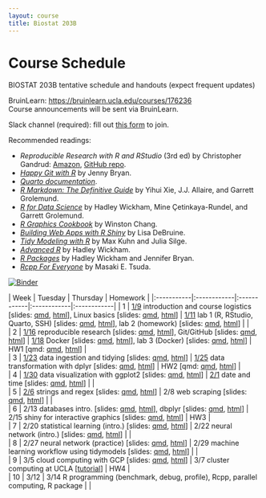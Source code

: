 ```yaml
---
layout: course
title: Biostat 203B
---
```


# Course Schedule

BIOSTAT 203B tentative schedule and handouts (expect frequent updates)

BruinLearn: <https://bruinlearn.ucla.edu/courses/176236>   
Course announcements will be sent via BruinLearn. 

Slack channel (required): fill out [this form](https://forms.gle/eC6RNTGoQTFNt1Jd8) to join.  

Recommended readings:  

* _Reproducible Research with R and RStudio_ (3rd ed) by Christopher Gandrud: [Amazon](https://www.amazon.com/Reproducible-Research-RStudio-Chapman-Hall-dp-0367144026/dp/0367144026/ref=dp_ob_title_bk), [GitHub repo](https://github.com/christophergandrud/Rep-Res-Book).  
* [_Happy Git with R_](http://happygitwithr.com) by Jenny Bryan.  
* [_Quarto documentation_](https://quarto.org/docs/guide/).  
* [_R Markdown: The Definitive Guide_](https://bookdown.org/yihui/rmarkdown/) by Yihui Xie, J.J. Allaire, and Garrett Grolemund.  
* [_R for Data Science_](https://r4ds.hadley.nz/) by Hadley Wickham, Mine Çetinkaya-Rundel, and Garrett Grolemund.  
* [_R Graphics Cookbook_](https://r-graphics.org) by Winston Chang.   
* [_Building Web Apps with R Shiny_](https://debruine.github.io/shinyintro) by Lisa DeBruine.  
* [_Tidy Modeling with R_](https://www.tmwr.org/) by Max Kuhn and Julia Silge.  
* [_Advanced R_](https://adv-r.hadley.nz/) by Hadley Wickham.  
* [_R Packages_](https://r-pkgs.org/) by Hadley Wickham and Jennifer Bryan.  
* [_Rcpp For Everyone_](https://teuder.github.io/rcpp4everyone_en/) by Masaki E. Tsuda.  

[![Binder](https://mybinder.org/badge_logo.svg)](https://mybinder.org/v2/gh/ucla-biostat-203b/2024winter/main?urlpath=rstudio)

| Week | Tuesday | Thursday | Homework |
|:-----------|:------------|:------------|:------------|:------------|
| 1 | [1/9](https://ucla-biostat-203b.github.io/2024winter/biostat203bwinter2024lec1/2024/01/09/lec1.html) introduction and course logistics \[slides: [qmd](https://raw.githubusercontent.com/ucla-biostat-203b/2024winter/master/slides/01-intro/intro.qmd), [html](../slides/01-intro/intro.html)\], Linux basics \[slides: [qmd](https://raw.githubusercontent.com/ucla-biostat-203b/2024winter/master/slides/02-linux/linux.qmd), [html](../slides/02-linux/linux.html)\] | [1/11](https://ucla-biostat-203b.github.io/2024winter/biostat203bwinter2024lec1/2024/01/11/lec1.html) lab 1 (R, RStudio, Quarto, SSH) \[slides: [qmd](https://raw.githubusercontent.com/ucla-biostat-203b/2024winter/master/labs/lab01/lab01.qmd), [html](../labs/lab01/lab01.html)\], lab 2 (homework) \[slides: [qmd](https://raw.githubusercontent.com/ucla-biostat-203b/2024winter/master/labs/lab02/lab02.qmd), [html](../labs/lab02/lab02.html)\] |  |    
| 2 | [1/16](https://ucla-biostat-203b.github.io/2024winter/biostat203bwinter2024lec1/2024/01/16/lec1.html) reproducible research \[slides: [qmd](https://raw.githubusercontent.com/ucla-biostat-203b/2024winter/master/slides/03-repres/repres.qmd), [html](../slides/03-repres/repres.html)\], Git/GitHub \[slides: [qmd](https://raw.githubusercontent.com/ucla-biostat-203b/2024winter/master/slides/04-git/git.qmd), [html](../slides/04-git/git.html)\] | [1/18](https://ucla-biostat-203b.github.io/2024winter/biostat203bwinter2024lec1/2024/01/18/lec1.html) Docker \[slides: [qmd](https://raw.githubusercontent.com/ucla-biostat-203b/2024winter/master/slides/19-docker/docker.qmd), [html](../slides/19-docker/docker.html)\], lab 3 (Docker) \[slides: [qmd](https://raw.githubusercontent.com/ucla-biostat-203b/2024winter/master/labs/lab03/lab03.qmd), [html](../labs/lab03/lab03.html)\] | HW1 \[qmd: [qmd](https://raw.githubusercontent.com/ucla-biostat-203b/2024winter/main/hw/hw1/hw1.qmd), [html](../hw/hw1/hw1.html)\] |    
| 3 | [1/23](https://ucla-biostat-203b.github.io/2024winter/biostat203bwinter2024lec1/2024/01/23/lec1.html) data ingestion and tidying \[slides: [qmd](https://raw.githubusercontent.com/ucla-biostat-203b/2024winter/master/slides/05-tidy/tidy.qmd), [html](../slides/05-tidy/tidy.html)\] | [1/25](https://ucla-biostat-203b.github.io/2024winter/biostat203bwinter2024lec1/2024/01/25/lec1.html) data transformation with dplyr \[slides: [qmd](https://raw.githubusercontent.com/ucla-biostat-203b/2024winter/master/slides/07-dplyr/dplyr.qmd), [html](../slides/07-dplyr/dplyr.html)\] | HW2 \[qmd: [qmd](https://raw.githubusercontent.com/ucla-biostat-203b/2024winter/main/hw/hw2/hw2.qmd), [html](../hw/hw2/hw2.html)\] |  
| 4 | [1/30](https://ucla-biostat-203b.github.io/2024winter/biostat203bwinter2024lec1/2024/01/30/lec1.html) data visualization with ggplot2 \[slides: [qmd](https://raw.githubusercontent.com/ucla-biostat-203b/2024winter/master/slides/06-vis/ggplot2.qmd), [html](../slides/06-vis/ggplot2.html)\] | [2/1](https://ucla-biostat-203b.github.io/2024winter/biostat203bwinter2024lec1/2024/02/01/lec1.html) date and time \[slides: [qmd](https://raw.githubusercontent.com/ucla-biostat-203b/2024winter/master/slides/08-datetime/datetime.qmd), [html](../slides/08-datetime/datetime.html)\] |  |     
| 5 | [2/6](https://ucla-biostat-203b.github.io/2024winter/biostat203bwinter2024lec1/2024/02/06/lec1.html) strings and regex \[slides: [qmd](https://raw.githubusercontent.com/ucla-biostat-203b/2024winter/master/slides/09-strings/stringr.qmd), [html](../slides/09-strings/stringr.html)\] | 2/8 web scraping \[slides: [qmd](https://raw.githubusercontent.com/ucla-biostat-203b/2024winter/master/slides/10-scraping/scraping.qmd), [html](../slides/10-scraping/scraping.html)\] | |    
| 6 | 2/13 databases intro. \[slides: [qmd](https://raw.githubusercontent.com/ucla-biostat-203b/2024winter/master/slides/12-dbplyr/dbintro.qmd), [html](../slides/12-dbplyr/dbintro.html)\], dbplyr \[slides: [qmd](https://raw.githubusercontent.com/ucla-biostat-203b/2024winter/master/slides/12-dbplyr/dbplyr.qmd), [html](../slides/12-dbplyr/dbplyr.html)\] | 2/15 shiny for interactive graphics \[slides: [qmd](https://raw.githubusercontent.com/ucla-biostat-203b/2024winter/master/slides/11-shiny/shiny.qmd), [html](../slides/11-shiny/shiny.html)\] | HW3 |    
| 7 | 2/20 statistical learning (intro.) \[slides: [qmd](https://raw.githubusercontent.com/ucla-biostat-203b/2024winter/master/slides/14-statlearn/statlearn.qmd), [html](../slides/14-statlearn/statlearn.html)\] | 2/22 neural network (intro.) \[slides: [qmd](https://raw.githubusercontent.com/ucla-econ-425t/2024winter/master/slides/10-nn/nn.qmd), [html](https://ucla-econ-425t.github.io/2024winter/slides/10-nn/nn.html)\] | |   
| 8 | 2/27 neural network (practice) \[slides: [qmd](https://raw.githubusercontent.com/ucla-econ-425t/2024winter/master/slides/10-nn/nn_practice.qmd), [html](https://ucla-econ-425t.github.io/2024winter/slides/10-nn/nn_practice.html)\] | 2/29 machine learning workflow using tidymodels \[slides: [qmd](https://raw.githubusercontent.com/ucla-biostat-203b/2024winter/master/slides/18-tidymodels/tidymodels.qmd), [html](https://ucla-biostat-203b.github.io/2024winter/slides/18-tidymodels/tidymodels.html)\] | |    
| 9 | 3/5 cloud computing with GCP \[slides: [qmd](https://raw.githubusercontent.com/ucla-biostat-203b/2024winter/master/slides/13-gcp/gcp.qmd), [html](../slides/13-gcp/gcp.html)\] | 3/7 cluster computing at UCLA \[[tutorial](https://github.com/chris-german/Hoffman2Tutorials)\] | HW4 |   
| 10 | 3/12  | 3/14 R programming (benchmark, debug, profile), Rcpp, parallel computing, R package | |   
